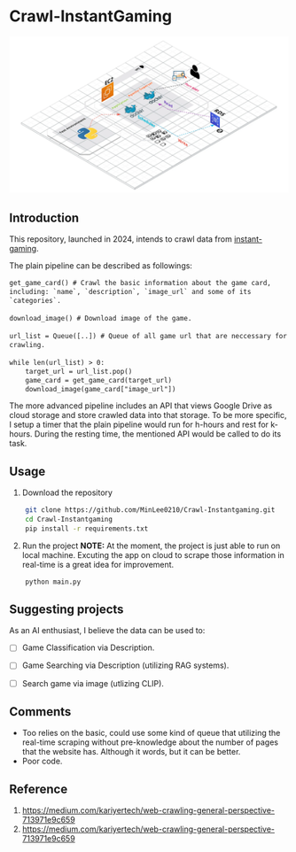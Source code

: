 # Crawl-InstantGaming

![the crawling pipeline](./static/crawler_arch.webp)

## Introduction 

This repository, launched in 2024, intends to crawl data from [instant-gaming](https://www.instant-gaming.com/en/). 

The plain pipeline can be described as followings:


```Plain text
get_game_card() # Crawl the basic information about the game card, including: `name`, `description`, `image_url` and some of its `categories`.

download_image() # Download image of the game.

url_list = Queue([..]) # Queue of all game url that are neccessary for crawling.

while len(url_list) > 0: 
    target_url = url_list.pop()
    game_card = get_game_card(target_url)
    download_image(game_card["image_url"])

```

The more advanced pipeline includes an API that views Google Drive as cloud storage and store crawled data into that storage. To be more specific, I setup a timer that the plain pipeline would run for h-hours and rest for k-hours. During the resting time, the mentioned API would be called to do its task. 

## Usage

1. Download the repository

```bash
    git clone https://github.com/MinLee0210/Crawl-Instantgaming.git
    cd Crawl-Instantgaming
    pip install -r requirements.txt
```

2. Run the project
**NOTE:** At the moment, the project is just able to run on local machine. Excuting the app on cloud to scrape those information in real-time is a great idea for improvement.

```bash
    python main.py
```

## Suggesting projects

As an AI enthusiast, I believe the data can be used to: 

- [ ] Game Classification via Description. 
- [ ] Game Searching via Description (utilizing RAG systems).
- [ ] Search game via image (utlizing CLIP).


## Comments

+ Too relies on the basic, could use some kind of queue that utilizing the real-time scraping without pre-knowledge about the number of pages that the website has. Although it words, but it can be better.
+ Poor code.

## Reference

1. https://medium.com/kariyertech/web-crawling-general-perspective-713971e9c659
2. https://medium.com/kariyertech/web-crawling-general-perspective-713971e9c659 